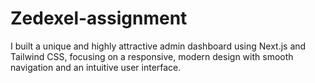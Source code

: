 # Zedexel-assignment
I built a unique and highly attractive admin dashboard using Next.js and Tailwind CSS, focusing on a responsive, modern design with smooth navigation and an intuitive user interface.
